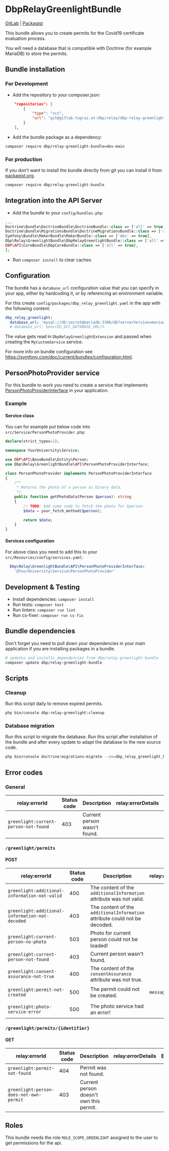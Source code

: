 # DbpRelayGreenlightBundle

[GitLab](https://gitlab.tugraz.at/dbp/greenlight/dbp-relay-greenlight-bundle) | [Packagist](https://packagist.org/packages/dbp/relay-greenlight-bundle)

This bundle allows you to create permits for the Covid19 certificate evaluation process.

You will need a database that is compatible with Doctrine (for example MariaDB) to store the permits.

## Bundle installation

### For Development

* Add the repository to your composer.json:

```json
    "repositories": [
        {
            "type": "vcs",
            "url": "git@gitlab.tugraz.at:dbp/relay/dbp-relay-greenlight-bundle.git"
        }
    ],
```

* Add the bundle package as a dependency:

```bash
composer require dbp/relay-greenlight-bundle=dev-main
```

### For production

If you don't want to install the bundle directly from git you can install it from
[packagist.org](https://packagist.org/packages/dbp/relay-greenlight-bundle).

```bash
composer require dbp/relay-greenlight-bundle
```

## Integration into the API Server

* Add the bundle to your `config/bundles.php`:

```php
...
Doctrine\Bundle\DoctrineBundle\DoctrineBundle::class => ['all' => true],
Doctrine\Bundle\MigrationsBundle\DoctrineMigrationsBundle::class => ['all' => true],
Symfony\Bundle\MakerBundle\MakerBundle::class => ['dev' => true],
Dbp\Relay\GreenlightBundle\DbpRelayGreenlightBundle::class => ['all' => true],
DBP\API\CoreBundle\DbpCoreBundle::class => ['all' => true],
];
```

* Run `composer install` to clear caches

## Configuration

The bundle has a `database_url` configuration value that you can specify in your
app, either by hardcoding it, or by referencing an environment variable.

For this create `config/packages/dbp_relay_greenlight.yaml` in the app with the following
content:

```yaml
dbp_relay_greenlight:
  database_url: 'mysql://db:secret@mariadb:3306/db?serverVersion=mariadb-10.3.30'
  # database_url: %env(EU_DCC_DATABASE_URL)%
```

The value gets read in `DbpRelayGreenlightExtension` and passed when creating the
`MyCustomService` service.

For more info on bundle configuration see <https://symfony.com/doc/current/bundles/configuration.html>.

## PersonPhotoProvider service

For this bundle to work you need to create a service that implements
[PersonPhotoProviderInterface](https://gitlab.tugraz.at/dbp/greenlight/dbp-relay-greenlight-bundle/-/blob/main/src/API/PersonPhotoProviderInterface.php)
in your application.

### Example

#### Service class

You can for example put below code into `src/Service/PersonPhotoProvider.php`:

```php
declare(strict_types=1);

namespace YourUniversity\Service;

use DBP\API\BaseBundle\Entity\Person;
use Dbp\Relay\GreenlightBundle\API\PersonPhotoProviderInterface;

class PersonPhotoProvider implements PersonPhotoProviderInterface
{
    /**
     * Returns the photo of a person as binary data.
     */
    public function getPhotoData(Person $person): string
    {
        // TODO: Add some code to fetch the photo for $person
        $data = your_fetch_method($person);

        return $data;
    }
}
```

#### Services configuration

For above class you need to add this to your `src/Resources/config/services.yaml`:

```yaml
  Dbp\Relay\GreenlightBundle\API\PersonPhotoProviderInterface:
    '@YourUniversity\Service\PersonPhotoProvider'
```

## Development & Testing

* Install dependencies: `composer install`
* Run tests: `composer test`
* Run linters: `composer run lint`
* Run cs-fixer: `composer run cs-fix`

## Bundle dependencies

Don't forget you need to pull down your dependencies in your main application if you are installing packages in a bundle.

```bash
# updates and installs dependencies from dbp/relay-greenlight-bundle
composer update dbp/relay-greenlight-bundle
```

## Scripts

### Cleanup

Run this script daily to remove expired permits.

```bash
php bin/console dbp:relay-greenlight:cleanup
```

### Database migration

Run this script to migrate the database. Run this script after installation of the bundle and
after every update to adapt the database to the new source code.

```bash
php bin/console doctrine:migrations:migrate --em=dbp_relay_greenlight_bundle
```

## Error codes

### General

| relay:errorId                         | Status code | Description                  | relay:errorDetails | Example |
| ------------------------------------- | ----------- | ---------------------------- | ------------------ | ------- |
| `greenlight:current-person-not-found` | 403         | Current person wasn't found. |                    |         |

### `/greenlight/permits`

#### POST

| relay:errorId                                   | Status code | Description                                                                | relay:errorDetails | Example                          |
| ----------------------------------------------- | ----------- | -------------------------------------------------------------------------- | ------------------ | -------------------------------- |
| `greenlight:additional-information-not-valid`   | 400         | The content of the `additionalInformation` attribute was not valid.        |                    |                                  |
| `greenlight:additional-information-not-decoded` | 403         | The content of the `additionalInformation` attribute could not be decoded. |                    |                                  |
| `greenlight:current-person-no-photo`            | 503         | Photo for current person could not be loaded!                              |                    |                                  |
| `greenlight:current-person-not-found`           | 403         | Current person wasn't found.                                               |                    |                                  |
| `greenlight:consent-assurance-not-true`         | 400         | The content of the `consentAssurance` attribute was not true.              |                    |                                  |
| `greenlight:permit-not-created`                 | 500         | The permit could not be created.                                           | `message`          | `['message' => 'Error message']` |
| `greenlight:photo-service-error`                | 500         | The photo service had an error!                                            |                    | `['message' => 'Error message']` |

### `/greenlight/permits/{identifier}`

#### GET

| relay:errorId                           | Status code | Description                             | relay:errorDetails | Example |
| --------------------------------------- | ----------- | --------------------------------------- | ------------------ | ------- |
| `greenlight:permit-not-found`           | 404         | Permit was not found.                   |                    |         |
| `greenlight:person-does-not-own-permit` | 403         | Current person doesn't own this permit. |                    |         |

## Roles

This bundle needs the role `ROLE_SCOPE_GREENLIGHT` assigned to the user to get permissions for the api.
